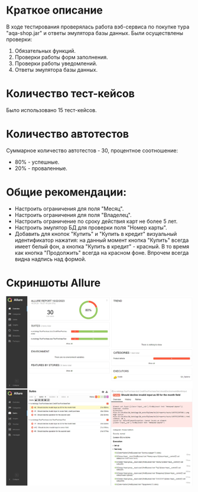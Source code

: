 # Краткое описание
В ходе тестирования проверялась работа вэб-сервиса по покупке тура "aqa-shop.jar" и ответы эмулятора базы данных.
Были осуществлены проверки:
1. Обязательных функций.
2. Проверки работы форм заполнения.
3. Проверки работы уведомлений.
4. Ответы эмулятора базы данных.
# Количество тест-кейсов
Было использовано 15 тест-кейсов.
# Количество автотестов
Суммарное количество автотестов - 30, процентное соотношение:
- 80% - успешные.
- 20% - проваленные.
# Общие рекомендации:
- Настроить ограничения для поля "Месяц".
- Настроить ограничения для поля "Владелец".
- Настроить ограничение по сроку действия карт не более 5 лет.
- Настроить эмулятор БД для проверки поля "Номер карты".
- Добавить для кнопок "Купить" и "Купить в кредит" визуальный идентификатор нажатия: на данный момент кнопка "Купить" всегда имеет белый фон, а кнопка "Купить в кредит" - красный. В то время как кнопка "Продолжить" всегда на красном фоне. Впрочем всегда видна надпись над формой.
# Скриншоты Allure
![Alt text](Screenshot_1.jpg)
![Alt text](Screenshot_2.jpg)